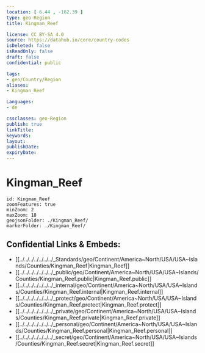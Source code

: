 ```yaml
---
location: [ 6.44 , -162.39 ] 
type: geo-Region
title: Kingman_Reef

license: CC BY-SA 4.0
source: https://datahub.io/core/country-codes
isDeleted: false
isReadOnly: false
draft: false
confidential: public

tags:
- geo/Country/Region
aliases:
- Kingman_Reef

Languages:
- de

cssclasses: geo-Region
publish: true
linkTitle: 
keywords: 
layout: 
publishDate: 
expiryDate: 
---
```


# Kingman_Reef

```leaflet
id: Kingman_Reef
zoomFeatures: true 
minZoom: 2 
maxZoom: 18
geojsonFolder: ./Kingman_Reef/
markerFolder: ./Kingman_Reef/
```


## Confidential Links & Embeds: 
- [[../../../../../../../_Standards/geo/Continent/America~North/USA/USA~Islands/Counties/Kingman_Reef|Kingman_Reef]] 
- [[../../../../../../../_public/geo/Continent/America~North/USA/USA~Islands/Counties/Kingman_Reef.public|Kingman_Reef.public]] 
- [[../../../../../../../_internal/geo/Continent/America~North/USA/USA~Islands/Counties/Kingman_Reef.internal|Kingman_Reef.internal]] 
- [[../../../../../../../_protect/geo/Continent/America~North/USA/USA~Islands/Counties/Kingman_Reef.protect|Kingman_Reef.protect]] 
- [[../../../../../../../_private/geo/Continent/America~North/USA/USA~Islands/Counties/Kingman_Reef.private|Kingman_Reef.private]] 
- [[../../../../../../../_personal/geo/Continent/America~North/USA/USA~Islands/Counties/Kingman_Reef.personal|Kingman_Reef.personal]] 
- [[../../../../../../../_secret/geo/Continent/America~North/USA/USA~Islands/Counties/Kingman_Reef.secret|Kingman_Reef.secret]] 

